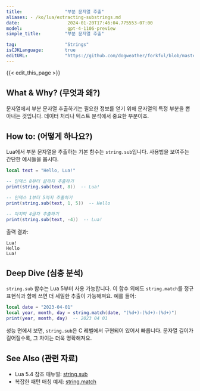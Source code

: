 ```yaml
---
title:                "부분 문자열 추출"
aliases: - /ko/lua/extracting-substrings.md
date:                  2024-01-20T17:46:04.775553-07:00
model:                 gpt-4-1106-preview
simple_title:         "부분 문자열 추출"

tag:                  "Strings"
isCJKLanguage:        true
editURL:              "https://github.com/dogweather/forkful/blob/master/content/ko/lua/extracting-substrings.md"
---
```


{{< edit_this_page >}}

## What & Why? (무엇과 왜?)
문자열에서 부분 문자열 추출하기는 필요한 정보를 얻기 위해 문자열의 특정 부분을 뽑아내는 것입니다. 데이터 처리나 텍스트 분석에서 중요한 부분이죠.

## How to: (어떻게 하나요?)
Lua에서 부분 문자열을 추출하는 기본 함수는 `string.sub`입니다. 사용법을 보여주는 간단한 예시들을 봅시다.

```lua
local text = "Hello, Lua!"

-- 인덱스 8부터 끝까지 추출하기
print(string.sub(text, 8))  -- Lua!

-- 인덱스 1부터 5까지 추출하기
print(string.sub(text, 1, 5))  -- Hello

-- 마지막 4글자 추출하기
print(string.sub(text, -4))  -- Lua!
```

출력 결과:
```
Lua!
Hello
Lua!
```

## Deep Dive (심층 분석)
`string.sub` 함수는 Lua 5부터 사용 가능합니다. 이 함수 외에도 `string.match`를 정규 표현식과 함께 쓰면 더 세밀한 추출이 가능해져요. 예를 들어:

```lua
local date = "2023-04-01"
local year, month, day = string.match(date, "(%d+)-(%d+)-(%d+)")
print(year, month, day)  -- 2023 04 01
```

성능 면에서 보면, `string.sub`은 C 레벨에서 구현되어 있어서 빠릅니다. 문자열 길이가 길어질수록, 그 차이는 더욱 명확해져요.

## See Also (관련 자료)
- Lua 5.4 참조 매뉴얼: [string.sub](https://www.lua.org/manual/5.4/manual.html#pdf-string.sub)
- 복잡한 패턴 매칭 예제: [string.match](https://www.lua.org/manual/5.4/manual.html#pdf-string.match)

